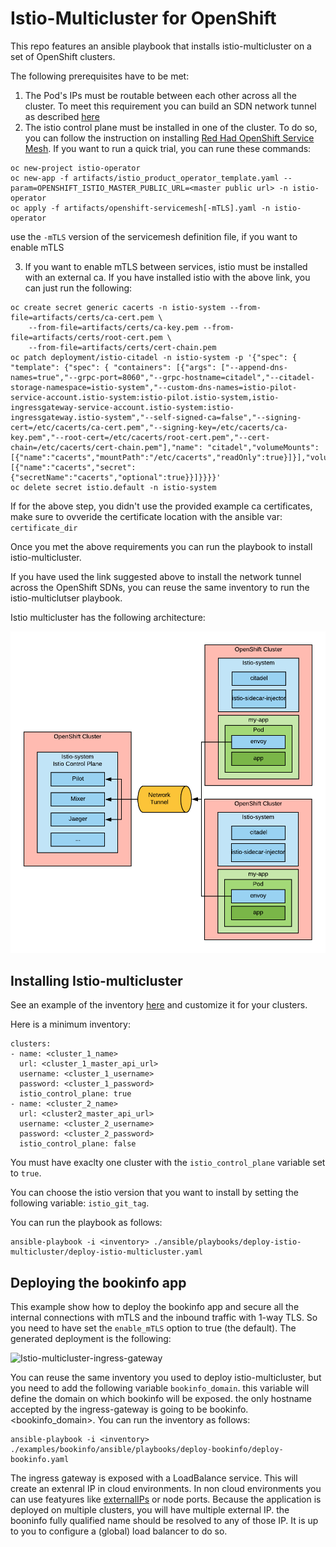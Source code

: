 # Istio-Multicluster for OpenShift

This repo features an ansible playbook that installs istio-multicluster on a set of OpenShift clusters.

The following prerequisites have to be met:

1. The Pod's IPs must be routable between each other across all the cluster. To meet this requirement you can build an SDN network tunnel as described [here](https://blog.openshift.com/connecting-multiple-openshift-sdns-with-a-network-tunnel/)
2. The istio control plane must be installed in one of the cluster. To do so, you can follow the instruction on installing [Red Had OpenShift Service Mesh](https://docs.openshift.com/container-platform/3.11/servicemesh-install/servicemesh-install.html). If you want to run a quick trial, you can rune these commands:
```
oc new-project istio-operator
oc new-app -f artifacts/istio_product_operator_template.yaml --param=OPENSHIFT_ISTIO_MASTER_PUBLIC_URL=<master public url> -n istio-operator
oc apply -f artifacts/openshift-servicemesh[-mTLS].yaml -n istio-operator
```
use the `-mTLS` version of the servicemesh definition file, if you want to enable mTLS

3. If you want to enable mTLS between services, istio must be installed with an external ca. If you have installed istio with the above link, you can just run the following:
```
oc create secret generic cacerts -n istio-system --from-file=artifacts/certs/ca-cert.pem \
    --from-file=artifacts/certs/ca-key.pem --from-file=artifacts/certs/root-cert.pem \
    --from-file=artifacts/certs/cert-chain.pem
oc patch deployment/istio-citadel -n istio-system -p '{"spec": { "template": {"spec": { "containers": [{"args": ["--append-dns-names=true","--grpc-port=8060","--grpc-hostname=citadel","--citadel-storage-namespace=istio-system","--custom-dns-names=istio-pilot-service-account.istio-system:istio-pilot.istio-system,istio-ingressgateway-service-account.istio-system:istio-ingressgateway.istio-system","--self-signed-ca=false","--signing-cert=/etc/cacerts/ca-cert.pem","--signing-key=/etc/cacerts/ca-key.pem","--root-cert=/etc/cacerts/root-cert.pem","--cert-chain=/etc/cacerts/cert-chain.pem"],"name": "citadel","volumeMounts": [{"name":"cacerts","mountPath":"/etc/cacerts","readOnly":true}]}],"volumes":[{"name":"cacerts","secret":{"secretName":"cacerts","optional":true}}]}}}}'
oc delete secret istio.default -n istio-system
```
If for the above step, you didn't use the provided example ca certificates, make sure to ovveride the certificate location with the ansible var: `certificate_dir`

Once you met the above requirements you can run the playbook to install istio-multicluster.

If you have used the link suggested above to install the network tunnel across the OpenShift SDNs, you can reuse the same inventory to run the istio-multiclutser playbook.

Istio multicluster has the following architecture:

![Istio-multicluster-deployment](./media/Istio-multicluster-deployment.png)

## Installing Istio-multicluster

See an example of the inventory [here](./ansible/inventory) and customize it for your clusters.

Here is a minimum inventory:
```
clusters:
- name: <cluster_1_name>
  url: <cluster_1_master_api_url>
  username: <cluster_1_username>
  password: <cluster_1_password>
  istio_control_plane: true  
- name: <cluster_2_name>
  url: <cluster2_master_api_url>
  username: <cluster_2_username>
  password: <cluster_2_password>
  istio_control_plane: false 
```
You must have exaclty one cluster with the `istio_control_plane` variable set to `true`.

You can choose the istio version that you want to install by setting the following variable: `istio_git_tag`.

You can run the playbook as follows:

```
ansible-playbook -i <inventory> ./ansible/playbooks/deploy-istio-multicluster/deploy-istio-multicluster.yaml
```


## Deploying the bookinfo app

This example show how to deploy the bookinfo app and secure all the internal connections with mTLS and the inbound traffic with 1-way TLS.
So you need to have set the `enable_mTLS` option to true (the default).
The generated deployment is the following:

![Istio-multicluster-ingress-gateway](./media/Istio-multicluster-ingress-gateway.png)

You can reuse the same inventory you used to deploy istio-multicluster, but you need to add the following variable `bookinfo_domain`.
this variable will define the domain on which bookinfo will be exposed. the only hostname accepted by the ingress-gateway is going to be bookinfo.<bookinfo_domain>. You can run the inventory as follows:

```
ansible-playbook -i <inventory> ./examples/bookinfo/ansible/playbooks/deploy-bookinfo/deploy-bookinfo.yaml
```

The ingress gateway is exposed with a LoadBalance service. This will create an extenral IP in cloud environments. In non cloud environments you can use featyures like [externalIPs](https://docs.openshift.com/container-platform/3.11/admin_guide/tcp_ingress_external_ports.html) or node ports. Because the application is deployed on multiple clusters, you will have multiple external IP. the booninfo fully qualified name should be resolved to any of those IP. It is up to you to configure a (global) load balancer to do so.